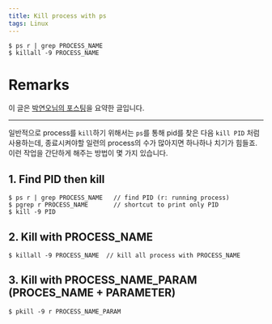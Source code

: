 ```yaml
---
title: Kill process with ps
tags: Linux
---
```


```
$ ps r | grep PROCESS_NAME
$ killall -9 PROCESS_NAME
```

# Remarks
이 글은 [박연오님의 포스팅](https://bakyeono.net/post/2015-05-05-linux-kill-process-by-name.html)을 요약한 글입니다.

<!--more-->

---

일반적으로 process를 `kill`하기 위해서는 `ps`를 통해 pid를 찾은 다음 `kill PID` 처럼 사용하는데, 종료시켜야할 일련의 process의 수가 많아지면 하나하나 치기가 힘들죠. 이런 작업을 간단하게 해주는 방법이 몇 가지 있습니다.


## 1. Find PID then kill
```
$ ps r | grep PROCESS_NAME   // find PID (r: running process)
$ pgrep r PROCESS_NAME       // shortcut to print only PID
$ kill -9 PID
```


## 2. Kill with PROCESS_NAME
```
$ killall -9 PROCESS_NAME  // kill all process with PROCESS_NAME
```


## 3. Kill with PROCESS_NAME_PARAM (PROCES_NAME + PARAMETER)
```
$ pkill -9 r PROCESS_NAME_PARAM
```
